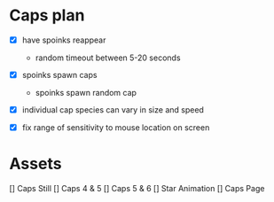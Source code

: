 # Caps plan
- [x] have spoinks reappear
  - random timeout between 5-20 seconds
- [x] spoinks spawn caps
  - spoinks spawn random cap
- [x] individual cap species can vary in size and speed
- [x] fix range of sensitivity to mouse location on screen


# Assets
[] Caps Still
[] Caps 4 & 5
[] Caps 5 & 6
[] Star Animation
[] Caps Page  